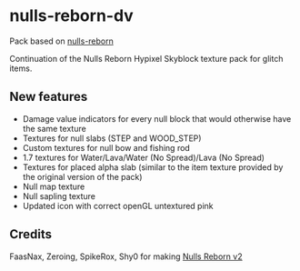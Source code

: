 # nulls-reborn-dv
Pack based on [nulls-reborn](https://github.com/BlendyDev/nulls-reborn)

Continuation of the Nulls Reborn Hypixel Skyblock texture pack for glitch items.

## New features
- Damage value indicators for every null block that would otherwise have the same texture
- Textures for null slabs (STEP and WOOD_STEP)
- Custom textures for null bow and fishing rod
- 1.7 textures for Water/Lava/Water (No Spread)/Lava (No Spread)
- Textures for placed alpha slab (similar to the item texture provided by the original version of the pack)
- Null map texture
- Null sapling texture
- Updated icon with correct openGL untextured pink

## Credits
FaasNax, Zeroing, SpikeRox, Shy0 for making [Nulls Reborn v2](https://hypixel.net/threads/nulls-reborn-2-0-1-8-9-null-texture-pack.4175552/)
